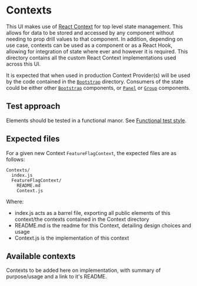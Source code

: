 # Contexts

This UI makes use of [React Context](https://reactjs.org/docs/context.html) for top level state management. This allows for data to be stored and accessed by any component without needing to prop drill values to that component. In addition, depending on use case, contexts can be used as a component or as a React Hook, allowing for integration of state where ever and however it is required. This directory contains all the custom React Context implementations used across this UI.

It is expected that when used in production Context Provider(s) will be used by the code contained in the [`Bootstrap`](../Bootstrap/README.md) directory. Consumers of the state could be either other [`Bootstrap`](../Bootstrap/README.md) components, or [`Panel`](../Panels/README.md) or [`Group`](../Groups/README.md) components.

## Test approach

Elements should be tested in a functional manor. See [Functional test style](../../docs/Test.md#functional-test-style).

## Expected files

For a given new Context `FeatureFlagContext`, the expected files are as follows:

```
Contexts/
  index.js
  FeatureFlagContext/
    README.md
    Context.js
```

Where:

- index.js acts as a barrel file, exporting all public elements of this context/the contexts contained in the Context directory
- README.md is the readme for this Context, detailing design choices and usage
- Context.js is the implementation of this context

## Available contexts

Contexts to be added here on implementation, with summary of purpose/usage and a link to it's README.
